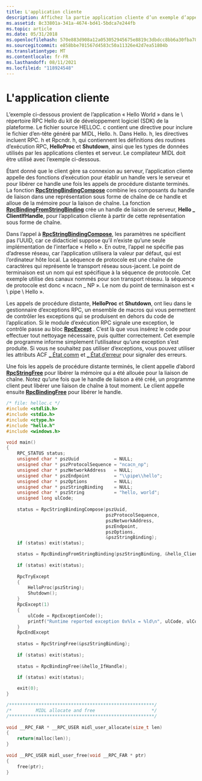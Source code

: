 ```yaml
---
title: L'application cliente
description: Affichez la partie application cliente d’un exemple d’appel de procédure distante (RPC). L’exemple ci-dessous provient de l’application « Hello World » dans le kit de développement logiciel (SDK) de plateforme.
ms.assetid: 8c33801a-341a-4674-bd41-5bdca7e244fb
ms.topic: article
ms.date: 05/31/2018
ms.openlocfilehash: 570e883d908a12a053052945675e8819c3dbdcc8bb6a30fba787f1f62c49e9e5
ms.sourcegitcommit: e858bbe701567d4583c50a11326e42d7ea51804b
ms.translationtype: MT
ms.contentlocale: fr-FR
ms.lasthandoff: 08/11/2021
ms.locfileid: "118924548"
---
```

# <a name="the-client-application"></a>L'application cliente

L’exemple ci-dessous provient de l’application « Hello World » dans le \\ répertoire RPC Hello du kit de développement logiciel (SDK) de la plateforme. Le fichier source HELLOC. c contient une directive pour inclure le fichier d’en-tête généré par MIDL, Hello. h. Dans Hello. h, les directives incluent RPC. h et Rpcndr. h, qui contiennent les définitions des routines d’exécution RPC, **HelloProc** et **Shutdown**, ainsi que les types de données utilisés par les applications clientes et serveur. Le compilateur MIDL doit être utilisé avec l’exemple ci-dessous.

Étant donné que le client gère sa connexion au serveur, l’application cliente appelle des fonctions d’exécution pour établir un handle vers le serveur et pour libérer ce handle une fois les appels de procédure distante terminés. La fonction [**RpcStringBindingCompose**](/windows/desktop/api/Rpcdce/nf-rpcdce-rpcstringbindingcompose) combine les composants du handle de liaison dans une représentation sous forme de chaîne de ce handle et alloue de la mémoire pour la liaison de chaîne. La fonction [**RpcBindingFromStringBinding**](/windows/desktop/api/Rpcdce/nf-rpcdce-rpcbindingfromstringbinding) crée un handle de liaison de serveur, **Hello \_ ClientIfHandle**, pour l’application cliente à partir de cette représentation sous forme de chaîne.

Dans l’appel à [**RpcStringBindingCompose**](/windows/desktop/api/Rpcdce/nf-rpcdce-rpcstringbindingcompose), les paramètres ne spécifient pas l’UUID, car ce didacticiel suppose qu’il n’existe qu’une seule implémentation de l’interface « Hello ». En outre, l’appel ne spécifie pas d’adresse réseau, car l’application utilisera la valeur par défaut, qui est l’ordinateur hôte local. La séquence de protocole est une chaîne de caractères qui représente le transport réseau sous-jacent. Le point de terminaison est un nom qui est spécifique à la séquence de protocole. Cet exemple utilise des canaux nommés pour son transport réseau. la séquence de protocole est donc « ncacn \_ NP ». Le nom du point de terminaison est « \\ pipe \\ Hello ».

Les appels de procédure distante, **HelloProc** et **Shutdown**, ont lieu dans le gestionnaire d’exceptions RPC, un ensemble de macros qui vous permettent de contrôler les exceptions qui se produisent en dehors du code de l’application. Si le module d’exécution RPC signale une exception, le contrôle passe au bloc [**RpcExcept**](/windows/desktop/api/Rpc/nf-rpc-rpcexcept) . C’est là que vous insérez le code pour effectuer tout nettoyage nécessaire, puis quitter correctement. Cet exemple de programme informe simplement l’utilisateur qu’une exception s’est produite. Si vous ne souhaitez pas utiliser d’exceptions, vous pouvez utiliser les attributs ACF [ \_ État comm](/windows/desktop/Midl/comm-status) et [ \_ État d’erreur](/windows/desktop/Midl/fault-status) pour signaler des erreurs.

Une fois les appels de procédure distante terminés, le client appelle d’abord [**RpcStringFree**](/windows/desktop/api/Rpcdce/nf-rpcdce-rpcstringfree) pour libérer la mémoire qui a été allouée pour la liaison de chaîne. Notez qu’une fois que le handle de liaison a été créé, un programme client peut libérer une liaison de chaîne à tout moment. Le client appelle ensuite [**RpcBindingFree**](/windows/desktop/api/Rpcdce/nf-rpcdce-rpcbindingfree) pour libérer le handle.


```C++
/* file: helloc.c */
#include <stdlib.h>
#include <stdio.h>
#include <ctype.h>
#include "hello.h" 
#include <windows.h>

void main()
{
    RPC_STATUS status;
    unsigned char * pszUuid             = NULL;
    unsigned char * pszProtocolSequence = "ncacn_np";
    unsigned char * pszNetworkAddress   = NULL;
    unsigned char * pszEndpoint         = "\\pipe\\hello";
    unsigned char * pszOptions          = NULL;
    unsigned char * pszStringBinding    = NULL;
    unsigned char * pszString           = "hello, world";
    unsigned long ulCode;
 
    status = RpcStringBindingCompose(pszUuid,
                                     pszProtocolSequence,
                                     pszNetworkAddress,
                                     pszEndpoint,
                                     pszOptions,
                                     &pszStringBinding);
    if (status) exit(status);

    status = RpcBindingFromStringBinding(pszStringBinding, &hello_ClientIfHandle);
 
    if (status) exit(status);
 
    RpcTryExcept  
    {
        HelloProc(pszString);
        Shutdown();
    }
    RpcExcept(1) 
    {
        ulCode = RpcExceptionCode();
        printf("Runtime reported exception 0x%lx = %ld\n", ulCode, ulCode);
    }
    RpcEndExcept
 
    status = RpcStringFree(&pszStringBinding); 
 
    if (status) exit(status);
 
    status = RpcBindingFree(&hello_IfHandle);
 
    if (status) exit(status);

    exit(0);
}

/******************************************************/
/*         MIDL allocate and free                     */
/******************************************************/
 
void __RPC_FAR * __RPC_USER midl_user_allocate(size_t len)
{
    return(malloc(len));
}
 
void __RPC_USER midl_user_free(void __RPC_FAR * ptr)
{
    free(ptr);
}
```



 

 